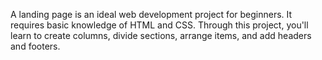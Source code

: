  A landing page is an ideal web development project for beginners. It requires basic
 knowledge of HTML and CSS. Through this project, you'll learn to create columns, divide
 sections, arrange items, and add headers and footers.
